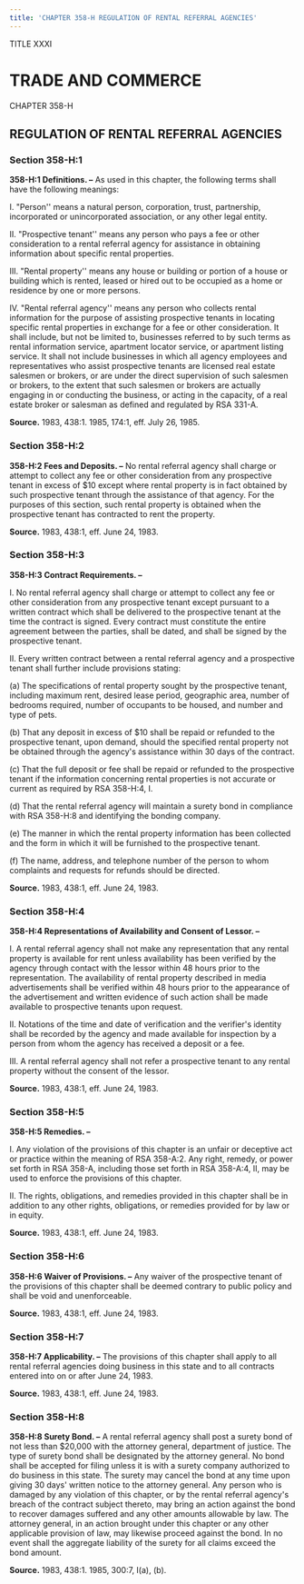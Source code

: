 ```yaml
---
title: 'CHAPTER 358-H REGULATION OF RENTAL REFERRAL AGENCIES'
---
```


TITLE XXXI
                                             
TRADE AND COMMERCE
==================

CHAPTER 358-H
                                             
REGULATION OF RENTAL REFERRAL AGENCIES
--------------------------------------

### Section 358-H:1

 **358-H:1 Definitions. –** As used in this chapter, the following
terms shall have the following meanings:
                                             
 I. "Person'' means a natural person, corporation, trust,
partnership, incorporated or unincorporated association, or any other
legal entity.
                                             
 II. "Prospective tenant'' means any person who pays a fee or other
consideration to a rental referral agency for assistance in obtaining
information about specific rental properties.
                                             
 III. "Rental property'' means any house or building or portion of a
house or building which is rented, leased or hired out to be occupied as
a home or residence by one or more persons.
                                             
 IV. "Rental referral agency'' means any person who collects rental
information for the purpose of assisting prospective tenants in locating
specific rental properties in exchange for a fee or other consideration.
It shall include, but not be limited to, businesses referred to by such
terms as rental information service, apartment locator service, or
apartment listing service. It shall not include businesses in which all
agency employees and representatives who assist prospective tenants are
licensed real estate salesmen or brokers, or are under the direct
supervision of such salesmen or brokers, to the extent that such
salesmen or brokers are actually engaging in or conducting the business,
or acting in the capacity, of a real estate broker or salesman as
defined and regulated by RSA 331-A.

**Source.** 1983, 438:1. 1985, 174:1, eff. July 26, 1985.

### Section 358-H:2

 **358-H:2 Fees and Deposits. –** No rental referral agency shall
charge or attempt to collect any fee or other consideration from any
prospective tenant in excess of 
                                             $10 except where rental property is in
fact obtained by such prospective tenant through the assistance of that
agency. For the purposes of this section, such rental property is
obtained when the prospective tenant has contracted to rent the
property.

**Source.** 1983, 438:1, eff. June 24, 1983.

### Section 358-H:3

 **358-H:3 Contract Requirements. –**
                                             
 I. No rental referral agency shall charge or attempt to collect any
fee or other consideration from any prospective tenant except pursuant
to a written contract which shall be delivered to the prospective tenant
at the time the contract is signed. Every contract must constitute the
entire agreement between the parties, shall be dated, and shall be
signed by the prospective tenant.
                                             
 II. Every written contract between a rental referral agency and a
prospective tenant shall further include provisions stating:
                                             
 (a) The specifications of rental property sought by the
prospective tenant, including maximum rent, desired lease period,
geographic area, number of bedrooms required, number of occupants to be
housed, and number and type of pets.
                                             
 (b) That any deposit in excess of 
                                             $10 shall be repaid or
refunded to the prospective tenant, upon demand, should the specified
rental property not be obtained through the agency's assistance within
30 days of the contract.
                                             
 (c) That the full deposit or fee shall be repaid or refunded to
the prospective tenant if the information concerning rental properties
is not accurate or current as required by RSA 358-H:4, I.
                                             
 (d) That the rental referral agency will maintain a surety bond
in compliance with RSA 358-H:8 and identifying the bonding company.
                                             
 (e) The manner in which the rental property information has been
collected and the form in which it will be furnished to the prospective
tenant.
                                             
 (f) The name, address, and telephone number of the person to whom
complaints and requests for refunds should be directed.

**Source.** 1983, 438:1, eff. June 24, 1983.

### Section 358-H:4

 **358-H:4 Representations of Availability and Consent of Lessor.
–**
                                             
 I. A rental referral agency shall not make any representation that
any rental property is available for rent unless availability has been
verified by the agency through contact with the lessor within 48 hours
prior to the representation. The availability of rental property
described in media advertisements shall be verified within 48 hours
prior to the appearance of the advertisement and written evidence of
such action shall be made available to prospective tenants upon
request.
                                             
 II. Notations of the time and date of verification and the
verifier's identity shall be recorded by the agency and made available
for inspection by a person from whom the agency has received a deposit
or a fee.
                                             
 III. A rental referral agency shall not refer a prospective tenant
to any rental property without the consent of the lessor.

**Source.** 1983, 438:1, eff. June 24, 1983.

### Section 358-H:5

 **358-H:5 Remedies. –**
                                             
 I. Any violation of the provisions of this chapter is an unfair or
deceptive act or practice within the meaning of RSA 358-A:2. Any right,
remedy, or power set forth in RSA 358-A, including those set forth in
RSA 358-A:4, II, may be used to enforce the provisions of this chapter.
                                             
 II. The rights, obligations, and remedies provided in this chapter
shall be in addition to any other rights, obligations, or remedies
provided for by law or in equity.

**Source.** 1983, 438:1, eff. June 24, 1983.

### Section 358-H:6

 **358-H:6 Waiver of Provisions. –** Any waiver of the prospective
tenant of the provisions of this chapter shall be deemed contrary to
public policy and shall be void and unenforceable.

**Source.** 1983, 438:1, eff. June 24, 1983.

### Section 358-H:7

 **358-H:7 Applicability. –** The provisions of this chapter shall
apply to all rental referral agencies doing business in this state and
to all contracts entered into on or after June 24, 1983.

**Source.** 1983, 438:1, eff. June 24, 1983.

### Section 358-H:8

 **358-H:8 Surety Bond. –** A rental referral agency shall post a
surety bond of not less than 
                                             $20,000 with the attorney general,
department of justice. The type of surety bond shall be designated by
the attorney general. No bond shall be accepted for filing unless it is
with a surety company authorized to do business in this state. The
surety may cancel the bond at any time upon giving 30 days' written
notice to the attorney general. Any person who is damaged by any
violation of this chapter, or by the rental referral agency's breach of
the contract subject thereto, may bring an action against the bond to
recover damages suffered and any other amounts allowable by law. The
attorney general, in an action brought under this chapter or any other
applicable provision of law, may likewise proceed against the bond. In
no event shall the aggregate liability of the surety for all claims
exceed the bond amount.

**Source.** 1983, 438:1. 1985, 300:7, I(a), (b).

